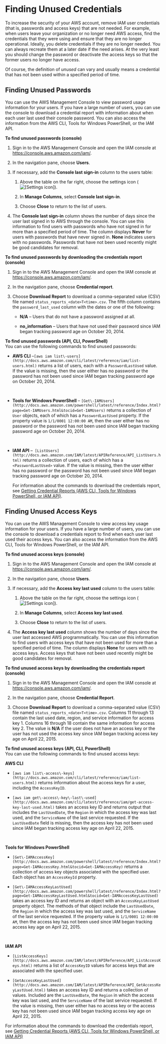 # Finding Unused Credentials<a name="id_credentials_finding-unused"></a>

To increase the security of your AWS account, remove IAM user credentials \(that is, passwords and access keys\) that are not needed\. For example, when users leave your organization or no longer need AWS access, find the credentials that they were using and ensure that they are no longer operational\. Ideally, you delete credentials if they are no longer needed\. You can always recreate them at a later date if the need arises\. At the very least you should change the password or deactivate the access keys so that the former users no longer have access\.

Of course, the definition of *unused* can vary and usually means a credential that has not been used within a specified period of time\.

## Finding Unused Passwords<a name="finding-unused-passwords"></a>

You can use the AWS Management Console to view password usage information for your users\. If you have a large number of users, you can use the console to download a credential report with information about when each user last used their console password\. You can also access the information from the AWS CLI, Tools for Windows PowerShell, or the IAM API\.

**To find unused passwords \(console\)**

1. Sign in to the AWS Management Console and open the IAM console at [https://console\.aws\.amazon\.com/iam/](https://console.aws.amazon.com/iam/)\.

1. In the navigation pane, choose **Users**\.

1. If necessary, add the **Console last sign\-in** column to the users table:

   1. Above the table on the far right, choose the settings icon \(![\[Settings icon\]](http://docs.aws.amazon.com/IAM/latest/UserGuide/images/console-settings-icon.console.png)\)\.

   1. In **Manage Columns**, select **Console last sign\-in**\.

   1. Choose **Close** to return to the list of users\.

1. The **Console last sign\-in** column shows the number of days since the user last signed in to AWS through the console\. You can use this information to find users with passwords who have not signed in for more than a specified period of time\. The column displays **Never** for users with passwords that have never signed in\. **None** indicates users with no passwords\. Passwords that have not been used recently might be good candidates for removal\.

**To find unused passwords by downloading the credentials report \(console\)**

1. Sign in to the AWS Management Console and open the IAM console at [https://console\.aws\.amazon\.com/iam/](https://console.aws.amazon.com/iam/)\.

1. In the navigation pane, choose **Credential report**\.

1. Choose **Download Report** to download a comma\-separated value \(CSV\) file named `status_reports_<date>T<time>.csv`\. The fifth column contains the `password_last_used` column with the dates or one of the following:

   + **N/A** – Users that do not have a password assigned at all\.

   + **no\_information** – Users that have not used their password since IAM began tracking password age on October 20, 2014\.

**To find unused passwords \(API, CLI, PowerShell\)**  
You can use the following commands to find unused passwords:

+ **AWS CLI** –`[aws iam list\-users](http://docs.aws.amazon.com/cli/latest/reference/iam/list-users.html)` returns a list of users, each with a `PasswordLastUsed` value\. If the value is missing, then the user either has no password or the password has not been used since IAM began tracking password age on October 20, 2014\.

   

+ **Tools for Windows PowerShell** – `[Get\-IAMUsers](http://docs.aws.amazon.com/powershell/latest/reference/Index.html?page=Get-IAMUsers.html&tocid=Get-IAMUsers)` returns a collection of `User` objects, each of which has a `PasswordLastUsed` property\. If the property value is `1/1/0001 12:00:00 AM`, then the user either has no password or the password has not been used since IAM began tracking password age on October 20, 2014\.

   

+ **IAM API** –` [ListUsers](http://docs.aws.amazon.com/IAM/latest/APIReference/API_ListUsers.html)` returns a collection of users, each of which has a `<PasswordLastUsed>` value\. If the value is missing, then the user either has no password or the password has not been used since IAM began tracking password age on October 20, 2014\.

  For information about the commands to download the credentials report, see [Getting Credential Reports \(AWS CLI, Tools for Windows PowerShell, or IAM API\)](id_credentials_getting-report.md#getting-credential-reports-cliapi)\.

## Finding Unused Access Keys<a name="finding-unused-access-keys"></a>

You can use the AWS Management Console to view access key usage information for your users\. If you have a large number of users, you can use the console to download a credentials report to find when each user last used their access keys\. You can also access the information from the AWS CLI, Tools for Windows PowerShell, or the IAM API\.

**To find unused access keys \(console\)**

1. Sign in to the AWS Management Console and open the IAM console at [https://console\.aws\.amazon\.com/iam/](https://console.aws.amazon.com/iam/)\.

1. In the navigation pane, choose **Users**\.

1. If necessary, add the **Access key last used** column to the users table:

   1. Above the table on the far right, choose the settings icon \(![\[Settings icon\]](http://docs.aws.amazon.com/IAM/latest/UserGuide/images/console-settings-icon.console.png)\)\.

   1. In **Manage Columns**, select **Access key last used**\.

   1. Choose **Close** to return to the list of users\.

1. The **Access key last used** column shows the number of days since the user last accessed AWS programmatically\. You can use this information to find users with access keys that have not been used for more than a specified period of time\. The column displays **None** for users with no access keys\. Access keys that have not been used recently might be good candidates for removal\.

**To find unused access keys by downloading the credentials report \(console\)**

1. Sign in to the AWS Management Console and open the IAM console at [https://console\.aws\.amazon\.com/iam/](https://console.aws.amazon.com/iam/)\.

1. In the navigation pane, choose **Credential Report**\.

1. Choose **Download Report** to download a comma\-separated value \(CSV\) file named `status_reports_<date>T<time>.csv`\. Columns 11 through 13 contain the last used date, region, and service information for access key 1\. Columns 16 through 18 contain the same information for access key 2\. The value is **N/A** if the user does not have an access key or the user has not used the access key since IAM began tracking access key age on April 22, 2015\.

**To find unused access keys \(API, CLI, PowerShell\)**  
You can use the following commands to find unused access keys:

**AWS CLI**  

+ `[aws iam list\-access\-keys](http://docs.aws.amazon.com/cli/latest/reference/iam/list-users.html)` returns information about the access keys for a user, including the `AccessKeyID`\.

+ `[aws iam get\-access\-key\-last\-used](http://docs.aws.amazon.com/cli/latest/reference/iam/get-access-key-last-used.html)` takes an access key ID and returns output that includes the `LastUsedDate`, the `Region` in which the access key was last used, and the `ServiceName` of the last service requested\. If the `LastUsedDate` field is missing, then the access key has not been used since IAM began tracking access key age on April 22, 2015\.

   

**Tools for Windows PowerShell**  

+ `[Get\-IAMAccessKey](http://docs.aws.amazon.com/powershell/latest/reference/Index.html?page=Get-IAMAccessKey.html&tocid=Get-IAMAccessKey)` returns a collection of access key objects associated with the specified user\. Each object has an `AccessKeyId` property\.

+ `[Get\-IAMAccessKeyLastUsed](http://docs.aws.amazon.com/powershell/latest/reference/Index.html?page=Get-IAMAccessKeyLastUsed.html&tocid=Get-IAMAccessKeyLastUsed)` takes an access key ID and returns an object with an `AccessKeyLastUsed` property object\. The methods of that object include the `LastUsedDate`, the `Region` in which the access key was last used, and the `ServiceName` of the last service requested\. If the property value is `1/1/0001 12:00:00 AM`, then the access key has not been used since IAM began tracking access key age on April 22, 2015\.

   

**IAM API**  

+ `[ListAccessKeys](http://docs.aws.amazon.com/IAM/latest/APIReference/API_ListAccessKeys.html)` returns a list of `AccessKeyID` values for access keys that are associated with the specified user\. 

+ `[GetAccessKeyLastUsed](http://docs.aws.amazon.com/IAM/latest/APIReference/API_GetAccessKeyLastUsed.html)` takes an access key ID and returns a collection of values\. Included are the `LastUsedDate`, the `Region` in which the access key was last used, and the `ServiceName` of the last service requested\. If the value is missing, then user either has no access key or the access key has not been used since IAM began tracking access key age on April 22, 2015\.

For information about the commands to download the credentials report, see [Getting Credential Reports \(AWS CLI, Tools for Windows PowerShell, or IAM API\)](id_credentials_getting-report.md#getting-credential-reports-cliapi)